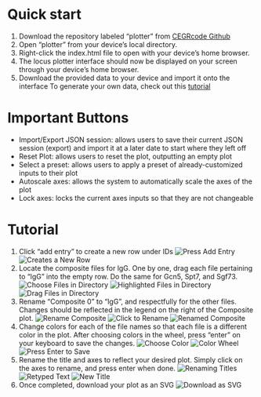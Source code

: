 # Quick start
1. Download the repository labeled “plotter” from [CEGRcode Github](https://github.com/CEGRcode)
2. Open “plotter” from your device’s local directory.
3. Right-click the index.html file to open with your device’s home browser.
4. The locus plotter interface should now be displayed on your screen through your device’s home browser.
5. Download the provided data to your device and import it onto the interface
To generate your own data, check out this [tutorial](https://github.com/CEGRcode/scriptmanager-docs/blob/main/docs/Tutorials/chipexo-tutorial.md)

# Important Buttons
- Import/Export JSON session: allows users to save their current JSON session (export) and import it at a later date to start where they left off
- Reset Plot: allows users to reset the plot, outputting an empty plot
- Select a preset: allows users to apply a preset of already-customized inputs to their plot
- Autoscale axes: allows the system to automatically scale the axes of the plot
- Lock axes: locks the current axes inputs so that they are not changeable 

# Tutorial
1. Click “add entry” to create a new row under IDs
![Press Add Entry](image1.png)
![Creates a New Row](image2.png)
2. Locate the composite files for lgG. One by one, drag each file pertaining to “lgG” into the empty row. Do the same for Gcn5, Spt7, and Sgf73.
![Choose Files in Directory](image3.png)
![Highlighted Files in Directory](image4.png)
![Drag Files in Directory](image5.png)
3. Rename “Composite 0” to “lgG”, and respectfully for the other files. Changes should be reflected in the legend on the right of the Composite plot.
![Rename Composite](image6.png)
![Click to Rename](image7.png)
![Renamed Composite](image8.png)
4. Change colors for each of the file names so that each file is a different color in the plot. After choosing colors in the wheel, press “enter” on your keyboard to save the changes.
![Choose Color](image9.png)
![Color Wheel](image10.png)
![Press Enter to Save](image11.png)
6. Rename the title and axes to reflect your desired plot. Simply click on the axes to rename, and press enter when done.
![Renaming Titles](image12.png)
![Retyped Text](image13.png)
![New Title](image14.png)
8. Once completed, download your plot as an SVG
![Download as SVG](image15.png)
